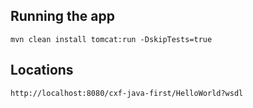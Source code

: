 ## Running the app
```
mvn clean install tomcat:run -DskipTests=true
```

## Locations

```
http://localhost:8080/cxf-java-first/HelloWorld?wsdl
```
